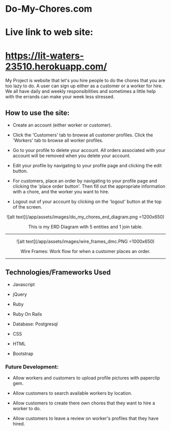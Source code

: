 # Do-My-Chores.com
# Live link to web site:
# https://lit-waters-23510.herokuapp.com/
My Project is website that let's you hire people to do the chores that you are too lazy to do.
A user can sign up either as a customer or a worker for hire. We all have daily and weekly responsibilities and sometimes a little help with the errands can make your week less stressed.

## How to use the site:
* Create an account (either worker or customer).

* Click the 'Customers' tab to browse all customer profiles. Click the 'Workers' tab to browse all worker profiles.

* Go to your profile to delete your account. All orders associated with your account will be removed when you delete your account.

* Edit your profile by navigating to your profile page and clicking the edit button.

* For customers, place an order by navigating to your profile page and clicking the 'place order button'. Then fill out the appropriate information with a chore, and the worker you want to hire.

* Logout out of your account by clicking on the 'logout' button at the top of the screen.



<div style='text-align:center;'>
![alt text](/app/assets/images/do_my_chores_erd_diagram.png =1200x650)


This is my ERD Diagram with 5 entities and 1 join table.
***
<div style='text-align:left'>

<div style='text-align:center;'>
![alt text](/app/assets/images/wire_frames_dmc.PNG =1000x650)


Wire Frames: Work flow for when a customer places an order.
***
<div style='text-align:left'>


## Technologies/Frameworks Used
* Javascript

* jQuery

* Ruby

* Ruby On Rails

* Database: Postgresql

* CSS

* HTML

* Bootstrap



### Future Development:
* Allow workers and customers to upload profile pictures with paperclip gem.

* Allow customers to search available workers by location.

* Allow customers to create there own chores that they want to hire a worker to do.

* Allow customers to leave a review on worker's profiles that they have hired.
